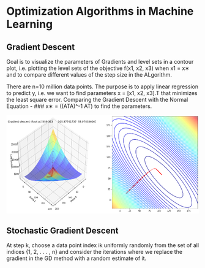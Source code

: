 # Optimization Algorithms in Machine Learning
 
## Gradient Descent 
Goal is to visualize the parameters of Gradients and level sets in a contour plot, i.e. plotting the level sets of the objective f(x1, x2, x3)  when x1 = x∗ and to compare different values of the step size in the ALgorithm.

There are n=10 million data points. The purpose is to apply linear regression to predict y, i.e. we want to find parameters x = [x1, x2, x3].T that minimizes the least square error. Comparing the Gradient Descent with the Normal Equation - ### x∗ = ((ATA)^-1 AT) to find the parameters.

![GD plots](https://github.com/m2rik/m2rik.github.io/blob/master/images/GradientVis.png)




## Stochastic Gradient Descent
At step k, choose a data point index ik uniformly randomly from the set of all indices {1, 2, . . . , n} and consider the iterations
where we replace the gradient in the GD method with a random estimate of it.

